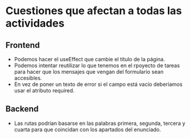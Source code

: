 # Cuestiones que afectan a todas las actividades

## Frontend

- Podemos hacer el useEffect que cambie el título de la página.
- Podemos intentar reutilizar lo que tenemos en el rpoyecto de tareas para hacer que los mensajes que vengan del formulario sean accesibles.
- En vez de poner un texto de error si el campo está vacío deberíamos usar el atributo required.

## Backend

- Las rutas podrían basarse en las palabras primera, segunda, tercera y cuarta para que coincidan con los apartados del enunciado.
